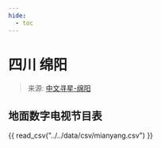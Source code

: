 ```yaml
---
hide:
  - toc
---
```


# 四川 绵阳

> 来源: [中文寻星-绵阳](http://dtmb.saoing.com/mianyang.htm)

## 地面数字电视节目表

{{ read_csv("../../data/csv/mianyang.csv") }}
